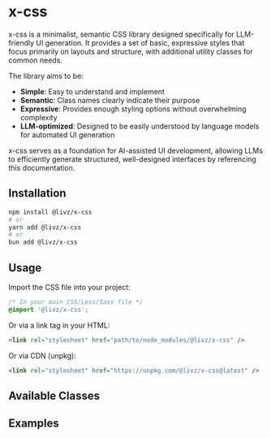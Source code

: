 # x-css

x-css is a minimalist, semantic CSS library designed specifically for LLM-friendly UI generation. It provides a set of basic, expressive styles that focus primarily on layouts and structure, with additional utility classes for common needs.

The library aims to be:

- **Simple**: Easy to understand and implement
- **Semantic**: Class names clearly indicate their purpose
- **Expressive**: Provides enough styling options without overwhelming complexity
- **LLM-optimized**: Designed to be easily understood by language models for automated UI generation

x-css serves as a foundation for AI-assisted UI development, allowing LLMs to efficiently generate structured, well-designed interfaces by referencing this documentation.

## Installation

```bash
npm install @livz/x-css
# or
yarn add @livz/x-css
# or
bun add @livz/x-css
```

## Usage

Import the CSS file into your project:

```css
/* In your main CSS/Less/Sass file */
@import '@livz/x-css';
```

Or via a link tag in your HTML:

```html
<link rel="stylesheet" href="path/to/node_modules/@livz/x-css" />
```

Or via CDN (unpkg):

```html
<link rel="stylesheet" href="https://unpkg.com/@livz/x-css@latest" />
```

## Available Classes

<!-- LLMS_CONTENT_PLACEHOLDER -->

## Examples

<!-- Add usage examples or link to a demo page here -->
